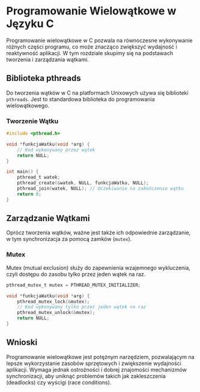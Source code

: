 
# Programowanie Wielowątkowe w Języku C

Programowanie wielowątkowe w C pozwala na równoczesne wykonywanie różnych części programu, co może znacząco zwiększyć wydajność i reaktywność aplikacji. W tym rozdziale skupimy się na podstawach tworzenia i zarządzania wątkami.

## Biblioteka pthreads
Do tworzenia wątków w C na platformach Unixowych używa się biblioteki `pthreads`. Jest to standardowa biblioteka do programowania wielowątkowego.

### Tworzenie Wątku
```c
#include <pthread.h>

void *funkcjaWatku(void *arg) {
    // Kod wykonywany przez wątek
    return NULL;
}

int main() {
    pthread_t watek;
    pthread_create(&watek, NULL, funkcjaWatku, NULL);
    pthread_join(watek, NULL); // Oczekiwanie na zakończenie wątku
    return 0;
}
```

## Zarządzanie Wątkami
Oprócz tworzenia wątków, ważne jest także ich odpowiednie zarządzanie, w tym synchronizacja za pomocą zamków (`mutex`).

### Mutex
Mutex (mutual exclusion) służy do zapewnienia wzajemnego wykluczenia, czyli dostępu do zasobu tylko przez jeden wątek na raz.

```c
pthread_mutex_t mutex = PTHREAD_MUTEX_INITIALIZER;

void *funkcjaWatku(void *arg) {
    pthread_mutex_lock(&mutex);
    // Kod wykonywany tylko przez jeden wątek na raz
    pthread_mutex_unlock(&mutex);
    return NULL;
}
```

## Wnioski
Programowanie wielowątkowe jest potężnym narzędziem, pozwalającym na lepsze wykorzystanie zasobów sprzętowych i zwiększenie wydajności aplikacji. Wymaga jednak ostrożności i dobrej znajomości mechanizmów synchronizacji, aby uniknąć problemów takich jak zakleszczenia (deadlocks) czy wyścigi (race conditions).
